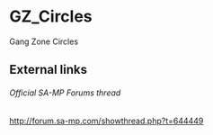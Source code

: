 # GZ_Circles
Gang Zone Circles

## External links
###### Official SA-MP Forums thread
http://forum.sa-mp.com/showthread.php?t=644449
